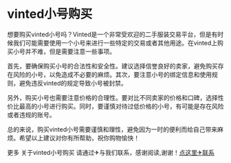 # vinted小号购买

想要购买vinted小号吗？Vinted是一个非常受欢迎的二手服装交易平台，但是有时候我们可能需要使用一个小号来进行一些特定的交易或者其他用途。在vinted上购买小号并不难，但是需要注意一些事项。

首先，要确保购买小号的合法性和安全性。建议选择信誉良好的卖家，避免购买存在风险的小号，以免造成不必要的麻烦。其次，要注意小号的绑定信息和使用规则，避免违反vinted的规定导致小号被封禁。

另外，购买小号也需要注意价格的合理性。要对比不同卖家的价格和口碑，选择性价比最高的小号进行购买。同时，要谨慎对待过低价格的小号，有可能是存在风险或者违规的账号。

总的来说，购买vinted小号需要谨慎和理性，避免因为一时的便利而给自己带来麻烦。希望以上建议对你有所帮助，祝你购物愉快！

更多 关于vinted小号购买 请通过✈与我们联系，感谢阅读,谢谢！[点这里✈联系](https://b.k02.cc)